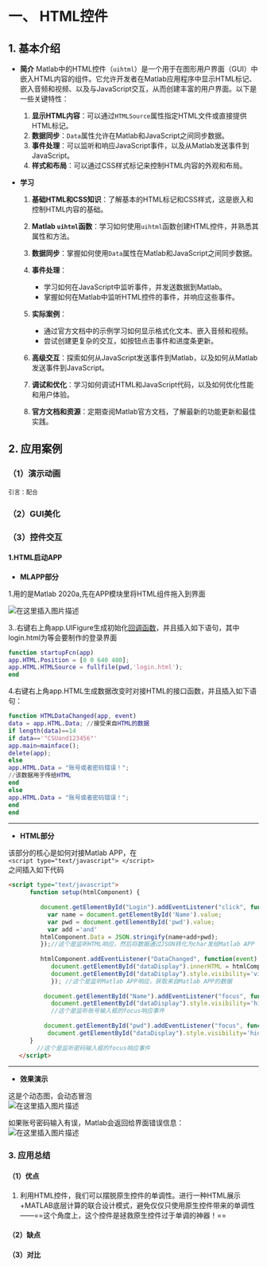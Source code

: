 
# 一、 HTML控件

## 1. 基本介绍

- **简介**
	Matlab中的HTML控件（`uihtml`）是一个用于在图形用户界面（GUI）中嵌入HTML内容的组件。它允许开发者在Matlab应用程序中显示HTML标记、嵌入音频和视频、以及与JavaScript交互，从而创建丰富的用户界面。以下是一些关键特性：
	
	1. **显示HTML内容**：可以通过`HTMLSource`属性指定HTML文件或直接提供HTML标记。
	2. **数据同步**：`Data`属性允许在Matlab和JavaScript之间同步数据。
	3. **事件处理**：可以监听和响应JavaScript事件，以及从Matlab发送事件到JavaScript。
	4. **样式和布局**：可以通过CSS样式标记来控制HTML内容的外观和布局。


- **学习**
	1. **基础HTML和CSS知识**：了解基本的HTML标记和CSS样式，这是嵌入和控制HTML内容的基础。
	    
	2. **Matlab `uihtml`函数**：学习如何使用`uihtml`函数创建HTML控件，并熟悉其属性和方法。
	    
	3. **数据同步**：掌握如何使用`Data`属性在Matlab和JavaScript之间同步数据。
	    
	4. **事件处理**：
	    
	    - 学习如何在JavaScript中监听事件，并发送数据到Matlab。
	    - 掌握如何在Matlab中监听HTML控件的事件，并响应这些事件。
	5. **实际案例**：
	    
	    - 通过官方文档中的示例学习如何显示格式化文本、嵌入音频和视频。
	    - 尝试创建更复杂的交互，如按钮点击事件和进度条更新。
	6. **高级交互**：探索如何从JavaScript发送事件到Matlab，以及如何从Matlab发送事件到JavaScript。
	    
	7. **调试和优化**：学习如何调试HTML和JavaScript代码，以及如何优化性能和用户体验。
	    
	8. **官方文档和资源**：定期查阅Matlab官方文档，了解最新的功能更新和最佳实践。



## 2. 应用案例

### （1）演示动画

	引言：配合


### （2）GUI美化




###  （3）控件交互

#### 1.HTML启动APP
 
 - **MLAPP部分**

1.用的是Matlab 2020a,先在APP模块里将HTML组件拖入到界面  


![在这里插入图片描述](https://i-blog.csdnimg.cn/blog_migrate/51005266f7b81309bfd0ab9856074d4c.png)  


3..右键右上角app.UIFigure生成初始化[回调函数](https://so.csdn.net/so/search?q=%E5%9B%9E%E8%B0%83%E5%87%BD%E6%95%B0&spm=1001.2101.3001.7020)，并且插入如下语句，其中login.html为等会要制作的登录界面

```matlab
function startupFcn(app) 
app.HTML.Position = [0 0 640 480]; 
app.HTML.HTMLSource = fullfile(pwd,'login.html'); 
end
```

4.右键右上角app.HTML生成数据改变时对接HTML的接口函数，并且插入如下语句：

```matlab
function HTMLDataChanged(app, event) 
data = app.HTML.Data; //接受来自HTML的数据 
if length(data)==14 
if data=='"CSUand123456"' 
app.main=mainface(); 
delete(app); 
else 
app.HTML.Data = "账号或者密码错误！"; 
//该数据用于传给HTML 
end 
else 
app.HTML.Data = "账号或者密码错误！"; 
end 
end
```



---



-  **HTML部分**

该部分的核心是如何对接Matlab APP，在  
`<script type="text/javascript"> </script>`  
之间插入如下代码

```html
<script type="text/javascript">
      function setup(htmlComponent) {
                      
         document.getElementById("Login").addEventListener("click", function(event) {
           var name = document.getElementById('Name').value;
           var pwd = document.getElementById('pwd').value;
           var add ='and'
         htmlComponent.Data = JSON.stringify(name+add+pwd);
         });//这个是监听HTML响应，然后将数据通过JSON转化为char发给Matlab APP
         
         htmlComponent.addEventListener("DataChanged", function(event) {
            document.getElementById("dataDisplay").innerHTML = htmlComponent.Data;
            document.getElementById("dataDisplay").style.visibility='visible';
            }); //这个是监听Matlab APP响应，获取来自Matlab APP的数据
            
          document.getElementById("Name").addEventListener("focus", function(){
            document.getElementById("dataDisplay").style.visibility='hidden';  });
            //这个是监听账号输入框的focus响应事件
            
          document.getElementById("pwd").addEventListener("focus", function(){
           document.getElementById("dataDisplay").style.visibility='hidden';  });
      }
        //这个是监听密码输入框的focus响应事件
   </script>
```



---


- **效果演示**

这是个动态图，会动态冒泡  
![在这里插入图片描述](https://i-blog.csdnimg.cn/blog_migrate/b3366ac6804ee8b404f99fcaa6bd1dc0.png)

如果账号密码输入有误，Matlab会返回给界面错误信息：  
![在这里插入图片描述](https://i-blog.csdnimg.cn/blog_migrate/20a4882717c1634feaba43840e39f170.png)



### 3. 应用总结

#### （1）优点

1. 利用HTML控件，我们可以摆脱原生控件的单调性。进行一种HTML展示+MATLAB底层计算的联合设计模式，避免仅仅只使用原生控件带来的单调性——==这个角度上，这个控件是拯救原生控件过于单调的神器！==



#### （2）缺点





#### （3）对比
